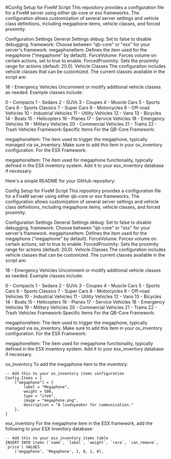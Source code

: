 #Config Setup for FiveM Script
This repository provides a configuration file for a FiveM server using either qb-core or esx frameworks. The configuration allows customization of several server settings and vehicle class definitions, including megaphone items, vehicle classes, and forced proximity.

Configuration Settings
General Settings
debug: Set to false to disable debugging.
framework: Choose between "qb-core" or "esx" for your server's framework.
megaphoneItem: Defines the item used for the megaphone ("megaphone" by default).
ForceVolume: Forces volume on certain actions, set to true to enable.
ForcedProximity: Sets the proximity range for actions (default: 20.0).
Vehicle Classes
The configuration includes vehicle classes that can be customized. The current classes available in the script are:

18 - Emergency Vehicles
Uncomment or modify additional vehicle classes as needed. Example classes include:

0 - Compacts
1 - Sedans
2 - SUVs
3 - Coupes
4 - Muscle Cars
5 - Sports Cars
6 - Sports Classics
7 - Super Cars
8 - Motorcycles
9 - Off-road Vehicles
10 - Industrial Vehicles
11 - Utility Vehicles
12 - Vans
13 - Bicycles
14 - Boats
15 - Helicopters
16 - Planes
17 - Service Vehicles
18 - Emergency Vehicles
19 - Military Vehicles
20 - Commercial Vehicles
21 - Trains
22 - Trash Vehicles
Framework-Specific Items
For the QB-Core Framework:

megaphoneItem: The item used to trigger the megaphone, typically managed via ox_inventory. Make sure to add this item in your ox_inventory configuration.
For the ESX Framework:

megaphoneItem: The item used for megaphone functionality, typically defined in the ESX inventory system. Add it to your esx_inventory database if necessary.


Here's a simple README for your GitHub repository:

Config Setup for FiveM Script
This repository provides a configuration file for a FiveM server using either qb-core or esx frameworks. The configuration allows customization of several server settings and vehicle class definitions, including megaphone items, vehicle classes, and forced proximity.

Configuration Settings
General Settings
debug: Set to false to disable debugging.
framework: Choose between "qb-core" or "esx" for your server's framework.
megaphoneItem: Defines the item used for the megaphone ("megaphone" by default).
ForceVolume: Forces volume on certain actions, set to true to enable.
ForcedProximity: Sets the proximity range for actions (default: 20.0).
Vehicle Classes
The configuration includes vehicle classes that can be customized. The current classes available in the script are:

18 - Emergency Vehicles
Uncomment or modify additional vehicle classes as needed. Example classes include:

0 - Compacts
1 - Sedans
2 - SUVs
3 - Coupes
4 - Muscle Cars
5 - Sports Cars
6 - Sports Classics
7 - Super Cars
8 - Motorcycles
9 - Off-road Vehicles
10 - Industrial Vehicles
11 - Utility Vehicles
12 - Vans
13 - Bicycles
14 - Boats
15 - Helicopters
16 - Planes
17 - Service Vehicles
18 - Emergency Vehicles
19 - Military Vehicles
20 - Commercial Vehicles
21 - Trains
22 - Trash Vehicles
Framework-Specific Items
For the QB-Core Framework:

megaphoneItem: The item used to trigger the megaphone, typically managed via ox_inventory. Make sure to add this item in your ox_inventory configuration.
For the ESX Framework:

megaphoneItem: The item used for megaphone functionality, typically defined in the ESX inventory system. Add it to your esx_inventory database if necessary.

ox_inventory
To add the megaphone item to the inventory:
```
-- Add this to your ox_inventory items configuration
Config.Items = {
    ["megaphone"] = {
        label = "Megaphone",
        weight = 500,
        type = "item",
        image = "megaphone.png",
        description = "A loudspeaker for communication."
    },
}

```
esx_inventory
For the megaphone item in the ESX framework, add the following to your ESX inventory database:
```
-- Add this to your esx_inventory items table
INSERT INTO items (`name`, `label`, `weight`, `rare`, `can_remove`, `price`) VALUES
    ('megaphone', 'Megaphone', 1, 0, 1, 0),
```
